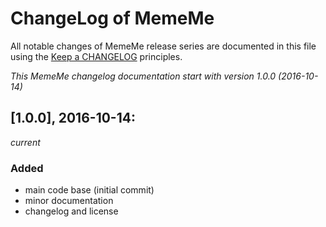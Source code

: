 # ChangeLog of MemeMe

All notable changes of MemeMe release series are documented in this file using the [Keep a CHANGELOG](http://keepachangelog.com/) principles.

_This MemeMe changelog documentation start with version 1.0.0 (2016-10-14)_

## [1.0.0], 2016-10-14:
_current_

### Added

* main code base (initial commit)
* minor documentation
* changelog and license
